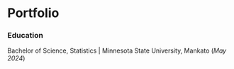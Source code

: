 # Portfolio

### Education
Bachelor of Science, Statistics | Minnesota State University, Mankato (_May 2024_)
